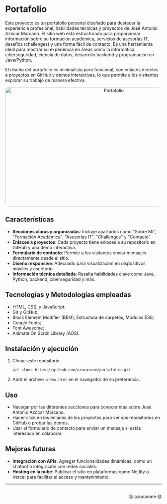 # Portafolio

Este proyecto es un portafolio personal diseñado para destacar la experiencia profesional, habilidades técnicas y proyectos de José Antonio Azócar Marcano. El sitio web está estructurado para proporcionar información sobre su formación académica, servicios de asesorías IT, desafíos (challenges) y una forma fácil de contacto. Es una herramienta ideal para mostrar su experiencia en áreas como la informática, ciberseguridad, ciencia de datos, desarrollo backend y programación en Java/Python.

El diseño del portafolio es minimalista pero funcional, con enlaces directos a proyectos en GitHub y demos interactivas, lo que permite a los visitantes explorar su trabajo de manera efectiva.

<div align="center"><img src="assets/img/screenshot.gif" alt="Portafolio" width="683" height="384" style="border-radius: 10px;"></div>

## Característícas

- **Secciones claras y organizadas**: Incluye apartados como "Sobre Mí", "Formación Académica", "Asesorías IT", "Challenges" y "Contacto".
- **Enlaces a proyectos**: Cada proyecto tiene enlaces a su repositorio en GitHub y una demo interactiva.
- **Formulario de contacto**: Permite a los visitantes enviar mensajes directamente desde el sitio.
- **Diseño responsive**: Adecuado para visualización en dispositivos móviles y escritorio.
- **Información técnica detallada**: Resalta habilidades clave como Java, Python, backend, ciberseguridad y más.

## Tecnologías y Metodologías empleadas

- HTML, CSS, y JavaScript;
- Git y GitHub;
- Block Element Modifier (BEM), Estructura de carpetas, Módulos ES6;
- Google Fonts;
- Font Awesome;
- Animate On Scroll Library (AOS).

## Instalación y ejecución

1. Clonar este repositorio:

   ```bash
   git clone https://github.com/azocarone/portafolio.git
   ```

2. Abrir el archivo `index.html` en el navegador de su preferencia.

## Uso

- Navegar por las diferentes secciones para conocer más sobre José Antonio Azócar Marcano.
- Hacer click en los enlaces de los proyectos para ver sus repositorios en GitHub o probar las demos.
- Usar el formulario de contacto para enviar un mensaje si estás interesado en colaborar.

## Mejoras futuras

- **Integración con APIs**: Agregar funcionalidades dinámicas, como un chatbot o integración con redes sociales.
- **Hosting en la nube**: Publicar el sitio en plataformas como Netlify o Vercel para facilitar el acceso y mantenimiento.

---

<div align="right"><br>😉 azocarone 😄</div>